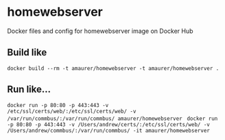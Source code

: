 # homewebserver
Docker files and config for homewebserver image on Docker Hub

## Build like
`docker build --rm -t amaurer/homewebserver -t amaurer/homewebserver . `

## Run like...
`docker run -p 80:80 -p 443:443 -v /etc/ssl/certs/web/:/etc/ssl/certs/web/ -v /var/run/commbus/:/var/run/commbus/ amaurer/homewebserver `
`docker run -p 80:80 -p 443:443 -v /Users/andrew/certs/:/etc/ssl/certs/web/ -v /Users/andrew/commbus/:/var/run/commbus/ -it amaurer/homewebserver`
